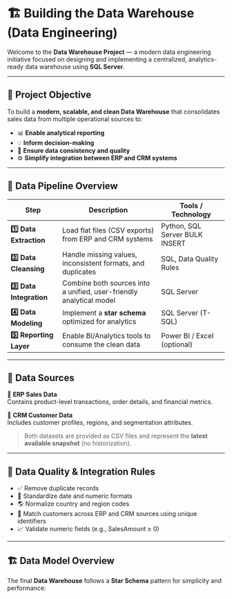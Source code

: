 # 🏗️ Building the Data Warehouse (Data Engineering)

Welcome to the **Data Warehouse Project** — a modern data engineering initiative focused on designing and implementing a centralized, analytics-ready data warehouse using **SQL Server**.  

---

## 🎯 Project Objective

To build a **modern, scalable, and clean Data Warehouse** that consolidates sales data from multiple operational sources to:
- 📊 **Enable analytical reporting**
- 💡 **Inform decision-making**
- 🔁 **Ensure data consistency and quality**
- ⚙️ **Simplify integration between ERP and CRM systems**

---

## 🧩 Data Pipeline Overview

| Step | Description | Tools / Technology |
|------|--------------|--------------------|
| **1️⃣ Data Extraction** | Load flat files (CSV exports) from ERP and CRM systems | Python, SQL Server BULK INSERT |
| **2️⃣ Data Cleansing** | Handle missing values, inconsistent formats, and duplicates | SQL, Data Quality Rules |
| **3️⃣ Data Integration** | Combine both sources into a unified, user-friendly analytical model | SQL Server |
| **4️⃣ Data Modeling** | Implement a **star schema** optimized for analytics | SQL Server (T-SQL) |
| **5️⃣ Reporting Layer** | Enable BI/Analytics tools to consume the clean data | Power BI / Excel (optional) |

---

## 🧮 Data Sources

📁 **ERP Sales Data**  
Contains product-level transactions, order details, and financial metrics.  

📁 **CRM Customer Data**  
Includes customer profiles, regions, and segmentation attributes.  

> Both datasets are provided as CSV files and represent the **latest available snapshot** (no historization).

---

## 🧹 Data Quality & Integration Rules

- ✅ Remove duplicate records  
- 🧾 Standardize date and numeric formats  
- 🌎 Normalize country and region codes  
- 🔗 Match customers across ERP and CRM sources using unique identifiers  
- 📈 Validate numeric fields (e.g., SalesAmount ≥ 0)

---

## 🏗️ Data Model Overview

The final **Data Warehouse** follows a **Star Schema** pattern for simplicity and performance:

